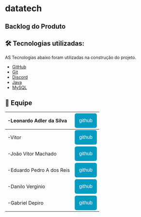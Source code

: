 # datatech

## Backlog do Produto

## 🛠️ Tecnologias utilizadas:
AS Tecnologias abaixo foram utilizadas na construção do projeto.
- [GitHub](https://github.com/)
- [Git](https://github.com/)
- [Discord](https://discord.com/)
- [Java](https://www.java.com/pt-BR/)
- [MySQL](https://www.mysql.com/)

## :busts_in_silhouette: Equipe	
|-Leonardo Adler da Silva|<a href="https://github.com/DatatechOffice/datatech_api/edit/main/README.md "><button style="background: #069cc2; border-radius: 6px; padding: 15px; cursor: pointer; color: #fff; border: none; font-size: 16px;">github</button></a>|
|:--|:--|
|-Vitor|<a href="https://github.com/DatatechOffice/datatech_api/edit/main/README.md"><button style="background: #069cc2; border-radius: 6px; padding: 15px; cursor: pointer; color: #fff; border: none; font-size: 16px;">github</button></a>|
|-João Vitor Machado|<a href="https://github.com/DatatechOffice/datatech_api/edit/main/README.md"><button style="background: #069cc2; border-radius: 6px; padding: 15px; cursor: pointer; color: #fff; border: none; font-size: 16px;">github</button></a>|
|-Eduardo Pedro A dos Reis|<a href="https://github.com/DatatechOffice/datatech_api/edit/main/README.md"><button style="background: #069cc2; border-radius: 6px; padding: 15px; cursor: pointer; color: #fff; border: none; font-size: 16px;">github</button></a>|
|-Danilo Verginio|<a href="https://github.com/Daniloel/Bertoti/blob/main/Engenharia%20de%20Software/CasodeUso.png"><button style="background: #069cc2; border-radius: 6px; padding: 15px; cursor: pointer; color: #fff; border: none; font-size: 16px;">github</button></a>|
|-Gabriel Depiro|<a href="https://github.com/DatatechOffice/datatech_api/edit/main/README.md"><button style="background: #069cc2; border-radius: 6px; padding: 15px; cursor: pointer; color: #fff; border: none; font-size: 16px;">github</button></a>|
</td>	

